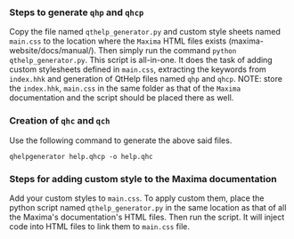 ### Steps to generate `qhp` and `qhcp`
Copy the file named `qthelp_generator.py` and custom style sheets named `main.css` to the location where the `Maxima` HTML files exists (maxima-website/docs/manual/). Then simply run the command `python qthelp_generator.py`. This script is all-in-one. It does the task of adding custom stylesheets defined in `main.css`, extracting the keywords from `index.hhk` and generation of QtHelp files named `qhp` and `qhcp`.
NOTE: store the `index.hhk`, `main.css` in the same folder as that of the `Maxima` documentation and the script should be placed there as well.

### Creation of `qhc` and `qch`
Use the following command to generate the above said files.

    qhelpgenerator help.qhcp -o help.qhc

### Steps for adding custom style to the Maxima documentation
Add your custom styles to `main.css`. To apply custom them, place the python script named `qthelp_generator.py` in the same location as that of all the Maxima's documentation's HTML files. Then run the script. It will inject code into HTML files to link them to `main.css` file.
